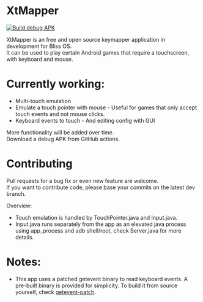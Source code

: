 # XtMapper

[![Build debug APK](https://github.com/Xtr126/XtMapper/actions/workflows/android.yml/badge.svg)](https://github.com/Xtr126/XtMapper/actions/workflows/android.yml)

XtMapper is an free and open source keymapper application in development for Bliss OS.  
It can be used to play certain Android games that require a touchscreen, with keyboard and mouse.

# Currently working:

- Multi-touch emulation
- Emulate a touch pointer with mouse - Useful for games that only accept touch events and not mouse clicks.
- Keyboard events to touch - And editing config with GUI

More functionality will be added over time.  
Download a debug APK from GitHub actions.

# Contributing

Pull requests for a bug fix or even new feature are welcome.  
If you want to contribute code, please base your commits on the latest dev branch.  

Overview:
- Touch emulation is handled by TouchPointer.java and Input.java.  
- Input.java runs separately from the app as an elevated java process using app_process and adb shell/root, check Server.java for more details. 

# Notes:

- This app uses a patched getevent binary to read keyboard events. A pre-built binary is provided for simplicity. To build it from source yourself, check [getevent-patch](../getevent-patch/README.md).
